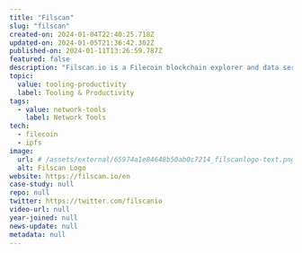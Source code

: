 ```yaml
---
title: "Filscan"
slug: "filscan"
created-on: 2024-01-04T22:40:25.718Z
updated-on: 2024-01-05T21:36:42.302Z
published-on: 2024-01-11T13:26:59.787Z
featured: false
description: "Filscan.io is a Filecoin blockchain explorer and data service platform, offering a range of one-stop data services, including mining ranking, blockchain data query, visualization charts, and FVM ecosystem data analysis."
topic:
  value: tooling-productivity
  label: Tooling & Productivity
tags:
  - value: network-tools
    label: Network Tools
tech:
  - filecoin
  - ipfs
image:
  url: # /assets/external/65974a1e84648b50ab0c7214_filscanlogo-text.png
  alt: Filscan Logo
website: https://filscan.io/en
case-study: null
repo: null
twitter: https://twitter.com/filscanio
video-url: null
year-joined: null
news-update: null
metadata: null
---
```

